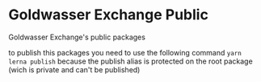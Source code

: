 # Goldwasser Exchange Public

Goldwasser Exchange's public packages

to publish this packages you need to use the following command `yarn lerna publish` because the publish alias is protected on the root package (wich is private and can't be published)

